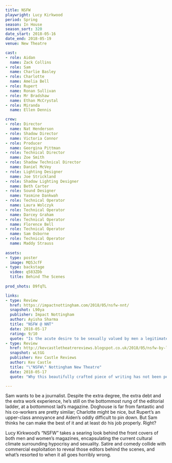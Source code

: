 ```yaml
---
title: NSFW
playwright: Lucy Kirkwood
period: Spring
season: In House
season_sort: 320
date_start: 2018-05-16
date_end: 2018-05-19
venue: New Theatre

cast:
- role: Aidan
  name: Zack Collins
- role: Sam
  name: Charlie Basley
- role: Charlotte
  name: Amelia Bell
- role: Rupert
  name: Ronan Sullivan
- role: Mr Bradshaw
  name: Ethan McCrystal
- role: Miranda
  name: Ellen Dennis

crew:
- role: Director
  name: Nat Henderson
- role: Shadow Director
  name: Victoria Connor
- role: Producer
  name: Georgina Pittman
- role: Technical Director
  name: Zoe Smith
- role: Shadow Technical Director
  name: Daniel McVey
- role: Lighting Designer
  name: Joe Strickland
- role: Shadow Lighting Designer
  name: Beth Carter
- role: Sound Designer
  name: Yasmine Dankwah
- role: Technical Operator
  name: Laura Wolczyk
- role: Technical Operator
  name: Darcey Graham
- role: Technical Operator
  name: Florence Bell
- role: Technical Operator
  name: Sam Osborne
- role: Technical Operator
  name: Maddy Strauss
  
assets:
- type: poster
  image: MQ5JcfF
- type: backstage
  video: q583ZDb
  title: Behind The Scenes
  
prod_shots: D9fqTL

links:
- type: Review
  href: https://impactnottingham.com/2018/05/nsfw-nnt/
  snapshot: L90ya
  publisher: Impact Nottingham
  author: Ayisha Sharma
  title: "NSFW @ NNT"
  date: 2018-05-17
  rating: 9/10
  quote: "Is the acute desire to be sexually valued by men a legitimate one, or just another symptom of the f***d-up world we live in? And even if it's the latter, do we have any right to police the actions of women who want to be on the cover of publications like 'The Doghouse.' It's precisely because NSFW forces us to ask ourselves these questions that it is a must-see production."
- type: Review
  href: http://kevcastletheatrereviews.blogspot.co.uk/2018/05/nsfw-by-lucy-kirkwood-nottingham-new.html
  snapshot: wLtGG
  publisher: Kev Castle Reviews
  author: Kev Castle
  title: "\"NSFW\" Nottingham New Theatre"
  date: 2018-05-17
  quote: "Why this beautifully crafted piece of writing has not been performed more I don't know. The cast have many pages of script each but the fluidity of the script and timing of this cast make this another classy as well as classic NNT production."

---
```


Sam wants to be a journalist. Despite the extra degree, the extra debt and the extra work experience, he’s still on the bottommost rung of the editorial ladder, at a bottommost lad’s magazine. Doghouse is far from fantastic and his co-workers are pretty similar; Charlotte might be nice, but Rupert’s an upper-class annoyance and Aiden’s oddly difficult to pin down. But Sam thinks he can make the best of it and at least do his job properly. Right?

Lucy Kirkwood’s “NSFW” takes a searing look behind the front covers of both men and women’s magazines, encapsulating the current cultural climate surrounding hypocrisy and sexuality. Satire and comedy collide with commercial exploitation to reveal those editors behind the scenes, and what’s resorted to when it all goes horribly wrong.
